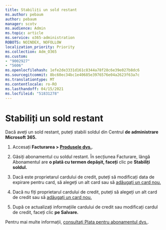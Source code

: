 ```yaml
---
title: Stabiliți un sold restant
ms.author: pebaum
author: pebaum
manager: scotv
ms.audience: Admin
ms.topic: article
ms.service: o365-administration
ROBOTS: NOINDEX, NOFOLLOW
localization_priority: Priority
ms.collection: Adm_O365
ms.custom:
- "9002927"
- "5606"
ms.openlocfilehash: 1efe2de3331d161c8344a78f28c6e39e027b8dc6
ms.sourcegitcommit: 8bc60ec34bc1e40685e3976576e04a2623f63a7c
ms.translationtype: MT
ms.contentlocale: ro-RO
ms.lasthandoff: 04/15/2021
ms.locfileid: "51831278"
---
```

# <a name="settle-an-outstanding-balance"></a>Stabiliți un sold restant

Dacă aveți un sold restant, puteți stabili soldul din Centrul **de administrare Microsoft 365.**

1. Accesați **Facturarea > [Produsele dvs.](https://go.microsoft.com/fwlink/p/?linkid=842054)**.

2. Găsiți abonamentul cu soldul restant. În secțiunea Facturare, lângă Abonamentul are **o plată cu termen depășit, faceți** clic pe **Stabiliți soldul.**

3. Dacă este proprietarul cardului de credit, puteți să modificați data de expirare pentru card, să alegeți un alt card sau să [adăugați un card nou.](https://docs.microsoft.com/microsoft-365/commerce/billing-and-payments/manage-payment-methods?view=o365-worldwide)

4. Dacă nu fiți proprietarul cardului de credit, puteți să alegeți un alt card de credit sau să [adăugați un card nou.](https://docs.microsoft.com/microsoft-365/commerce/billing-and-payments/manage-payment-methods?view=o365-worldwide)

5. După ce actualizați informațiile cardului de credit sau modificați cardul de credit, faceți clic **pe Salvare.**

Pentru mai multe informații, [consultați Plata pentru abonamentul dvs.](https://docs.microsoft.com/microsoft-365/commerce/billing-and-payments/pay-for-your-subscription?view=o365-worldwide).
